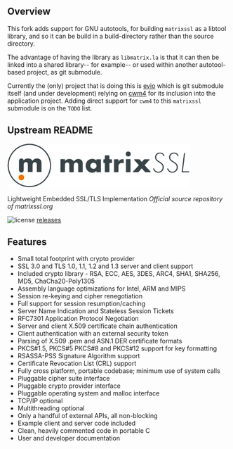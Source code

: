 ## Overview

This fork adds support for GNU autotools, for building `matrixssl` as a libtool library,
and so it can be build in a build-directory rather than the source directory.

The advantage of having the library as `libmatrix.la` is that it can then be linked
into a shared library-- for example-- or used within another autotool-based project,
as git submodule.

Currently the (only) project that is doing this is [evio](https://github.com/CarloWood/evio)
which is git submodule itself (and under development) relying on [cwm4](https://github.com/CarloWood/cwm4)
for its inclusion into the application project. Adding direct support for `cwm4` to this
`matrixssl` submodule is on the `TODO` list.

## Upstream README

![MatrixSSL Banner](img/matrixssl_logo_transparent_md.png)

Lightweight Embedded SSL/TLS Implementation
*Official source repository of matrixssl.org*

![license](https://img.shields.io/badge/License-GPL-blue.svg)
[releases](https://github.com/matrixssl/matrixssl/releases)

## Features

+ Small total footprint with crypto provider
+ SSL 3.0 and TLS 1.0, 1.1, 1.2 and 1.3 server and client support
+ Included crypto library - RSA, ECC, AES, 3DES, ARC4, SHA1, SHA256, MD5, ChaCha20-Poly1305
+ Assembly language optimizations for Intel, ARM and MIPS
+ Session re-keying and cipher renegotiation
+ Full support for session resumption/caching
+ Server Name Indication and Stateless Session Tickets
+ RFC7301 Application Protocol Negotiation
+ Server and client X.509 certificate chain authentication
+ Client authentication with an external security token
+ Parsing of X.509 .pem and ASN.1 DER certificate formats
+ PKCS#1.5, PKCS#5 PKCS#8 and PKCS#12 support for key formatting
+ RSASSA-PSS Signature Algorithm support
+ Certificate Revocation List (CRL) support
+ Fully cross platform, portable codebase; minimum use of system calls
+ Pluggable cipher suite interface
+ Pluggable crypto provider interface
+ Pluggable operating system and malloc interface
+ TCP/IP optional
+ Multithreading optional
+ Only a handful of external APIs, all non-blocking
+ Example client and server code included
+ Clean, heavily commented code in portable C
+ User and developer documentation
